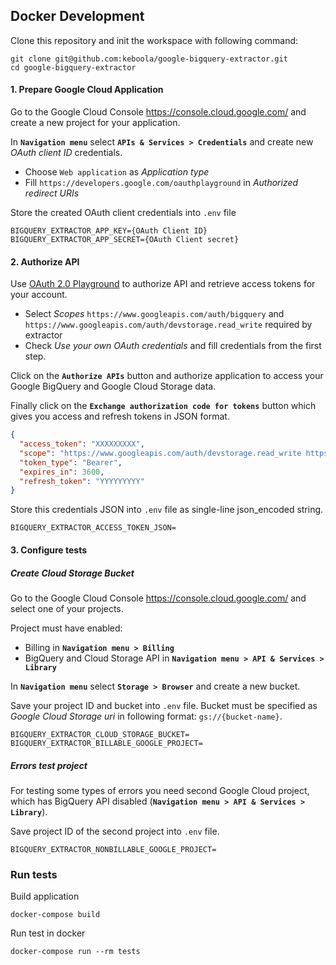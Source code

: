 ## Docker Development

Clone this repository and init the workspace with following command:

```
git clone git@github.com:keboola/google-bigquery-extractor.git
cd google-bigquery-extractor

```

#### 1. Prepare Google Cloud Application
Go to the Google Cloud Console https://console.cloud.google.com/ and create a new project for your application.

In **`Navigation menu`** select **`APIs & Services > Credentials`** and create new _OAuth client ID_ credentials.
- Choose `Web application` as _Application type_
- Fill `https://developers.google.com/oauthplayground` in _Authorized redirect URIs_

Store the created OAuth client credentials into `.env` file
```
BIGQUERY_EXTRACTOR_APP_KEY={OAuth Client ID}
BIGQUERY_EXTRACTOR_APP_SECRET={OAuth Client secret}
```

#### 2. Authorize API

Use [OAuth 2.0 Playground](https://developers.google.com/oauthplayground/#step1&scopes=https%3A%2F%2Fwww.googleapis.com%2Fauth%2Fbigquery%20https%3A%2F%2Fwww.googleapis.com%2Fauth%2Fdevstorage.read_write&url=https%3A//&content_type=application/json&http_method=GET&useDefaultOauthCred=checked&oauthEndpointSelect=Google&oauthAuthEndpointValue=https%3A//accounts.google.com/o/oauth2/auth&oauthTokenEndpointValue=https%3A//www.googleapis.com/oauth2/v3/token&includeCredentials=unchecked&accessTokenType=bearer&autoRefreshToken=unchecked&accessType=offline&forceAprovalPrompt=checked&response_type=code) to authorize API and retrieve access tokens for your account.
- Select _Scopes_ `https://www.googleapis.com/auth/bigquery` and `https://www.googleapis.com/auth/devstorage.read_write` required by extractor
- Check _Use your own OAuth credentials_ and fill credentials from the first step.

Click on the **`Authorize APIs`** button and authorize application to access your Google BigQuery and Google Cloud Storage data.

Finally click on the **`Exchange authorization code for tokens`** button which gives you access and refresh tokens in JSON format.

```json
{
  "access_token": "XXXXXXXXX", 
  "scope": "https://www.googleapis.com/auth/devstorage.read_write https://www.googleapis.com/auth/bigquery", 
  "token_type": "Bearer", 
  "expires_in": 3600, 
  "refresh_token": "YYYYYYYYY"
}
```

Store this credentials JSON into `.env` file as single-line json_encoded string.

```
BIGQUERY_EXTRACTOR_ACCESS_TOKEN_JSON=
```


#### 3. Configure tests

##### Create Cloud Storage Bucket
Go to the Google Cloud Console https://console.cloud.google.com/ and select one of your projects.

Project must have enabled:
 - Billing in  **`Navigation menu > Billing`** 
 - BigQuery and Cloud Storage API  in  **`Navigation menu > API & Services > Library`**

In **`Navigation menu`** select **`Storage > Browser`** and create a new bucket.

Save your project ID and bucket into `.env` file. Bucket must be specified as  _Google Cloud Storage uri_ in following format: `gs://{bucket-name}`.

```
BIGQUERY_EXTRACTOR_CLOUD_STORAGE_BUCKET=
BIGQUERY_EXTRACTOR_BILLABLE_GOOGLE_PROJECT=
```

##### Errors test project

For testing some types of errors you need second Google Cloud project, which has BigQuery API disabled (**`Navigation menu > API & Services > Library`**).

Save project ID of the second project into `.env` file.

```
BIGQUERY_EXTRACTOR_NONBILLABLE_GOOGLE_PROJECT=
```

### Run tests

Build application

```
docker-compose build
```

Run test in docker

```
docker-compose run --rm tests
```
